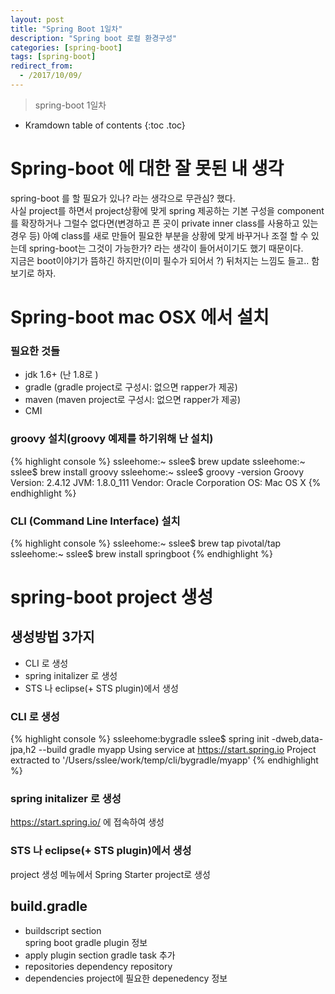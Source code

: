 ```yaml
---
layout: post
title: "Spring Boot 1일차"
description: "Spring boot 로컬 환경구성"
categories: [spring-boot]
tags: [spring-boot]
redirect_from:
  - /2017/10/09/
---
```


> spring-boot 1일차


* Kramdown table of contents
{:toc .toc}

# Spring-boot 에 대한 잘 못된 내 생각
spring-boot 를 할 필요가 있나? 라는 생각으로 무관심? 했다.  
사실 project를 하면서 project상황에 맞게 spring 제공하는 기본 구성을 component를 확장하거나 그럴수 없다면(변경하고 픈 곳이 private inner class를 사용하고 있는 경우 등) 아예 class를 새로 만들어 필요한 부분을 상황에 맞게 바꾸거나 조절 할 수 있는데 spring-boot는 그것이 가능한가? 라는 생각이 들어서이기도 했기 때문이다.  
지금은 boot이야기가 뜸하긴 하지만(이미 필수가 되어서 ?) 뒤처지는 느낌도 들고.. 함 보기로 하자.  

# Spring-boot mac OSX 에서 설치 
### 필요한 것들 
- jdk 1.6+ (난 1.8로 )
- gradle (gradle project로 구성시: 없으면 rapper가 제공)
- maven (maven project로 구성시: 없으면 rapper가 제공)
- CMI

### groovy 설치(groovy 예제를 하기위해 난 설치)
{% highlight console %}
ssleehome:~ sslee$ brew update
ssleehome:~ sslee$ brew install groovy
ssleehome:~ sslee$ groovy -version
Groovy Version: 2.4.12 JVM: 1.8.0_111 Vendor: Oracle Corporation OS: Mac OS X
{% endhighlight %}

### CLI (Command Line Interface) 설치
{% highlight console %}
ssleehome:~ sslee$ brew tap pivotal/tap
ssleehome:~ sslee$ brew install springboot
{% endhighlight %}

# spring-boot project 생성
## 생성방법 3가지
- CLI 로 생성
- spring initalizer 로 생성
- STS 나 eclipse(+ STS plugin)에서 생성

### CLI 로 생성
{% highlight console %}
ssleehome:bygradle sslee$ spring init -dweb,data-jpa,h2 --build gradle myapp
Using service at https://start.spring.io
Project extracted to '/Users/sslee/work/temp/cli/bygradle/myapp'
{% endhighlight %}

### spring initalizer 로 생성
https://start.spring.io/ 에 접속하여 생성

### STS 나 eclipse(+ STS plugin)에서 생성
project 생성 메뉴에서 Spring Starter project로 생성

## build.gradle
- buildscript section  
spring boot gradle plugin 정보
- apply plugin section
gradle task 추가
- repositories
dependency repository
- dependencies
project에 필요한 depenedency 정보 


[^1]: This is a footnote.

[kramdown]: https://kramdown.gettalong.org/
[Simple Texture]: https://github.com/yizeng/jekyll-theme-simple-texture
